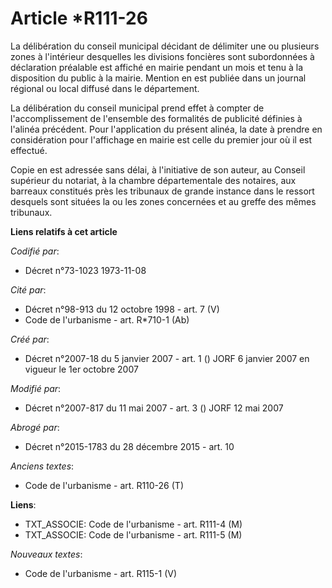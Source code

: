 # Article *R111-26

La délibération du conseil municipal décidant de délimiter une ou plusieurs zones à l'intérieur desquelles les divisions
foncières sont subordonnées à déclaration préalable est affiché en mairie pendant un mois et tenu à la disposition du public
à la mairie. Mention en est publiée dans un journal régional ou local diffusé dans le département.

La délibération du conseil municipal prend effet à compter de l'accomplissement de l'ensemble des formalités de publicité
définies à l'alinéa précédent. Pour l'application du présent alinéa, la date à prendre en considération pour l'affichage en
mairie est celle du premier jour où il est effectué.

Copie en est adressée sans délai, à l'initiative de son auteur, au Conseil supérieur du notariat, à la chambre départementale
des notaires, aux barreaux constitués près les tribunaux de grande instance dans le ressort desquels sont situées la ou les
zones concernées et au greffe des mêmes tribunaux.

**Liens relatifs à cet article**

_Codifié par_:

  - Décret n°73-1023 1973-11-08

_Cité par_:

  - Décret n°98-913 du 12 octobre 1998 - art. 7 (V)
  - Code de l'urbanisme - art. R*710-1 (Ab)

_Créé par_:

  - Décret n°2007-18 du 5 janvier 2007 - art. 1 () JORF 6 janvier 2007 en vigueur le 1er octobre 2007

_Modifié par_:

  - Décret n°2007-817 du 11 mai 2007 - art. 3 () JORF 12 mai 2007

_Abrogé par_:

  - Décret n°2015-1783 du 28 décembre 2015 - art. 10

_Anciens textes_:

  - Code de l'urbanisme - art. R110-26 (T)

**Liens**:

  - TXT_ASSOCIE: Code de l'urbanisme - art. R111-4 (M)
  - TXT_ASSOCIE: Code de l'urbanisme - art. R111-5 (M)

_Nouveaux textes_:

  - Code de l'urbanisme - art. R115-1 (V)
